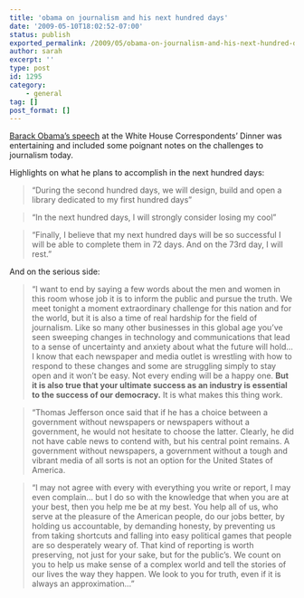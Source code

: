```yaml
---
title: 'obama on journalism and his next hundred days'
date: '2009-05-10T18:02:52-07:00'
status: publish
exported_permalink: /2009/05/obama-on-journalism-and-his-next-hundred-days
author: sarah
excerpt: ''
type: post
id: 1295
category:
    - general
tag: []
post_format: []
---
```

[Barack Obama’s speech](http://www.c-spanarchives.org/library/index.php?main_page=product_video_info&products_id=286242-2&clipStart=1164&clipStop=2184&showVid=tru) at the White House Correspondents’ Dinner was entertaining and included some poignant notes on the challenges to journalism today.

Highlights on what he plans to accomplish in the next hundred days:

> “During the second hundred days, we will design, build and open a library dedicated to my first hundred days”

> “In the next hundred days, I will strongly consider losing my cool”

> “Finally, I believe that my next hundred days will be so successful I will be able to complete them in 72 days. And on the 73rd day, I will rest.”

And on the serious side:

> “I want to end by saying a few words about the men and women in this room whose job it is to inform the public and pursue the truth. We meet tonight a moment extraordinary challenge for this nation and for the world, but it is also a time of real hardship for the field of journalism. Like so many other businesses in this global age you’ve seen sweeping changes in technology and communications that lead to a sense of uncertainty and anxiety about what the future will hold… I know that each newspaper and media outlet is wrestling with how to respond to these changes and some are struggling simply to stay open and it won’t be easy. Not every ending will be a happy one. **But it is also true that your ultimate success as an industry is essential to the success of our democracy.** It is what makes this thing work.

> “Thomas Jefferson once said that if he has a choice between a government without newspapers or newspapers without a government, he would not hesitate to choose the latter. Clearly, he did not have cable news to contend with, but his central point remains. A government without newspapers, a government without a tough and vibrant media of all sorts is not an option for the United States of America.

> “I may not agree with every with everything you write or report, I may even complain… but I do so with the knowledge that when you are at your best, then you help me be at my best. You help all of us, who serve at the pleasure of the American people, do our jobs better, by holding us accountable, by demanding honesty, by preventing us from taking shortcuts and falling into easy political games that people are so desperately weary of. That kind of reporting is worth preserving, not just for your sake, but for the public’s. We count on you to help us make sense of a complex world and tell the stories of our lives the way they happen. We look to you for truth, even if it is always an approximation…”